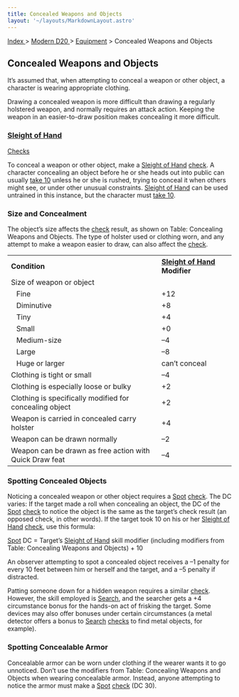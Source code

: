 ```yaml
---
title: Concealed Weapons and Objects
layout: '~/layouts/MarkdownLayout.astro'
---
```


[ Index ](/) > [ Modern D20 ](/modern.d20.srd) > [Equipment](/modern.d20.srd/equipment) > Concealed Weapons and Objects

## Concealed Weapons and Objects

It’s assumed that, when attempting to conceal a weapon or other object, a
character is wearing appropriate clothing.

Drawing a concealed weapon is more difficult than drawing a regularly
holstered weapon, and normally requires an attack action. Keeping the weapon
in an easier-to-draw position makes concealing it more difficult.

### [Sleight of Hand](/modern.d20.srd/skills/sleight.of.hand)
[Checks](/modern.d20.srd/skills/skill.basics)

To conceal a weapon or other object, make a [Sleight of Hand](/modern.d20.srd/skills/sleight.of.hand)
[check](/modern.d20.srd/skills/skill.basics). A character concealing
an object before he or she heads out into public can usually [take 10](/modern.d20.srd/skills/skill.basics) unless he or she is
rushed, trying to conceal it when others might see, or under other unusual
constraints. [Sleight of Hand](/modern.d20.srd/skills/sleight.of.hand) can be
used untrained in this instance, but the character must [take 10](/modern.d20.srd/skills/skill.basics).

### Size and Concealment

The object’s size affects the
[check](/modern.d20.srd/skills/skill.basics) result, as shown on
Table: Concealing Weapons and Objects. The type of holster used or clothing
worn, and any attempt to make a weapon easier to draw, can also affect the
[check](/modern.d20.srd/skills/skill.basics).


<table style="text-align: left"> <tr> <th>Condition</th> <th><a href="/modern.d20.srd/skills/sleight.of.hand">Sleight of Hand</a> Modifier</th> </tr> <tr><td colspan="2">Size of weapon or object</td></tr> <tr> <td style="padding-left: 20px;">Fine</td> <td>+12</td> </tr> <tr class="shaded"> <td style="padding-left: 20px;">Diminutive</td> <td> +8 </td> </tr> <tr> <td style="padding-left: 20px;">Tiny</td> <td> +4 </td> </tr> <tr class="shaded"> <td style="padding-left: 20px;">Small</td> <td> +0 </td> </tr> <tr> <td style="padding-left: 20px;">Medium-size</td> <td> –4 </td> </tr> <tr class="shaded"> <td style="padding-left: 20px;">Large</td> <td> –8 </td> </tr> <tr> <td style="padding-left: 20px;">Huge or larger</td> <td> can’t conceal </td> </tr> <tr class="shaded"> <td>Clothing is tight or small</td> <td> –4 </td> </tr> <tr> <td>Clothing is especially loose or bulky</td> <td> +2 </td> </tr> <tr class="shaded"> <td>Clothing is specifically modified for concealing object</td> <td> +2 </td> </tr> <tr> <td>Weapon is carried in concealed carry holster</td> <td> +4 </td> </tr> <tr class="shaded"> <td>Weapon can be drawn normally</td> <td> –2 </td> </tr> <tr> <td>Weapon can be drawn as free action with Quick Draw feat</td> <td> –4</td></tr> </table>



### Spotting Concealed Objects

Noticing a concealed weapon or other object requires a
[Spot](/modern.d20.srd/skills/spot)
[check](/modern.d20.srd/skills/skill.basics). The DC varies: If the
target made a roll when concealing an object, the DC of the
[Spot](/modern.d20.srd/skills/spot)
[check](/modern.d20.srd/skills/skill.basics) to notice the object is
the same as the target’s check result (an opposed check, in other words). If
the target took 10 on his or her [Sleight of Hand](/modern.d20.srd/skills/sleight.of.hand)
[check](/modern.d20.srd/skills/skill.basics), use this formula:

[Spot](/modern.d20.srd/skills/spot) DC = Target’s [Sleight of Hand](/modern.d20.srd/skills/sleight.of.hand) skill modifier (including
modifiers from Table: Concealing Weapons and Objects) + 10

An observer attempting to spot a concealed object receives a –1 penalty for
every 10 feet between him or herself and the target, and a –5 penalty if
distracted.

Patting someone down for a hidden weapon requires a similar
[check](/modern.d20.srd/skills/skill.basics). However, the skill
employed is [Search](/modern.d20.srd/skills/search), and the searcher gets a
+4 circumstance bonus for the hands-on act of frisking the target. Some
devices may also offer bonuses under certain circumstances (a metal detector
offers a bonus to [Search](/modern.d20.srd/skills/search)
[checks](/modern.d20.srd/skills/skill.basics) to find metal objects,
for example).

### Spotting Concealable Armor

Concealable armor can be worn under clothing if the wearer wants it to go
unnoticed. Don’t use the modifiers from Table: Concealing Weapons and Objects
when wearing concealable armor. Instead, anyone attempting to notice the armor
must make a [Spot](/modern.d20.srd/skills/spot)
[check](/modern.d20.srd/skills/skill.basics) (DC 30).

